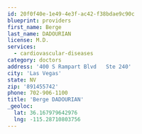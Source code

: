 ```yaml
---
id: 20f0f40e-1e49-4e3f-ac42-f38bdae9c90c
blueprint: providers
first_name: Berge
last_name: DADOURIAN
license: M.D.
services:
  - cardiovascular-diseases
category: doctors
address: '400 S Rampart Blvd   Ste 240'
city: 'Las Vegas'
state: NV
zip: '891455742'
phone: 702-906-1100
title: 'Berge DADOURIAN'
_geoloc:
  lat: 36.167979642976
  lng: -115.28710803756
---
```

